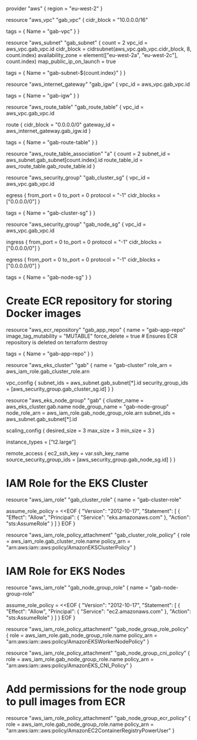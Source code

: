 provider "aws" {
  region = "eu-west-2"
}

resource "aws_vpc" "gab_vpc" {
  cidr_block = "10.0.0.0/16"

  tags = {
    Name = "gab-vpc"
  }
}

resource "aws_subnet" "gab_subnet" {
  count = 2
  vpc_id                  = aws_vpc.gab_vpc.id
  cidr_block              = cidrsubnet(aws_vpc.gab_vpc.cidr_block, 8, count.index)
  availability_zone       = element(["eu-west-2a", "eu-west-2c"], count.index)
  map_public_ip_on_launch = true

  tags = {
    Name = "gab-subnet-${count.index}"
  }
}

resource "aws_internet_gateway" "gab_igw" {
  vpc_id = aws_vpc.gab_vpc.id

  tags = {
    Name = "gab-igw"
  }
}

resource "aws_route_table" "gab_route_table" {
  vpc_id = aws_vpc.gab_vpc.id

  route {
    cidr_block = "0.0.0.0/0"
    gateway_id = aws_internet_gateway.gab_igw.id
  }

  tags = {
    Name = "gab-route-table"
  }
}

resource "aws_route_table_association" "a" {
  count          = 2
  subnet_id      = aws_subnet.gab_subnet[count.index].id
  route_table_id = aws_route_table.gab_route_table.id
}

resource "aws_security_group" "gab_cluster_sg" {
  vpc_id = aws_vpc.gab_vpc.id

  egress {
    from_port   = 0
    to_port     = 0
    protocol    = "-1"
    cidr_blocks = ["0.0.0.0/0"]
  }

  tags = {
    Name = "gab-cluster-sg"
  }
}

resource "aws_security_group" "gab_node_sg" {
  vpc_id = aws_vpc.gab_vpc.id

  ingress {
    from_port   = 0
    to_port     = 0
    protocol    = "-1"
    cidr_blocks = ["0.0.0.0/0"]
  }

  egress {
    from_port   = 0
    to_port     = 0
    protocol    = "-1"
    cidr_blocks = ["0.0.0.0/0"]
  }

  tags = {
    Name = "gab-node-sg"
  }
}

# Create ECR repository for storing Docker images
resource "aws_ecr_repository" "gab_app_repo" {
  name                 = "gab-app-repo"
  image_tag_mutability = "MUTABLE"
  force_delete         = true  # Ensures ECR repository is deleted on terraform destroy

  tags = {
    Name = "gab-app-repo"
  }
}

resource "aws_eks_cluster" "gab" {
  name     = "gab-cluster"
  role_arn = aws_iam_role.gab_cluster_role.arn

  vpc_config {
    subnet_ids         = aws_subnet.gab_subnet[*].id
    security_group_ids = [aws_security_group.gab_cluster_sg.id]
  }
}

resource "aws_eks_node_group" "gab" {
  cluster_name    = aws_eks_cluster.gab.name
  node_group_name = "gab-node-group"
  node_role_arn   = aws_iam_role.gab_node_group_role.arn
  subnet_ids      = aws_subnet.gab_subnet[*].id

  scaling_config {
    desired_size = 3
    max_size     = 3
    min_size     = 3
  }

  instance_types = ["t2.large"]

  remote_access {
    ec2_ssh_key = var.ssh_key_name
    source_security_group_ids = [aws_security_group.gab_node_sg.id]
  }
}

# IAM Role for the EKS Cluster
resource "aws_iam_role" "gab_cluster_role" {
  name = "gab-cluster-role"

  assume_role_policy = <<EOF
{
  "Version": "2012-10-17",
  "Statement": [
    {
      "Effect": "Allow",
      "Principal": {
        "Service": "eks.amazonaws.com"
      },
      "Action": "sts:AssumeRole"
    }
  ]
}
EOF
}

resource "aws_iam_role_policy_attachment" "gab_cluster_role_policy" {
  role       = aws_iam_role.gab_cluster_role.name
  policy_arn = "arn:aws:iam::aws:policy/AmazonEKSClusterPolicy"
}

# IAM Role for EKS Nodes
resource "aws_iam_role" "gab_node_group_role" {
  name = "gab-node-group-role"

  assume_role_policy = <<EOF
{
  "Version": "2012-10-17",
  "Statement": [
    {
      "Effect": "Allow",
      "Principal": {
        "Service": "ec2.amazonaws.com"
      },
      "Action": "sts:AssumeRole"
    }
  ]
}
EOF
}

resource "aws_iam_role_policy_attachment" "gab_node_group_role_policy" {
  role       = aws_iam_role.gab_node_group_role.name
  policy_arn = "arn:aws:iam::aws:policy/AmazonEKSWorkerNodePolicy"
}

resource "aws_iam_role_policy_attachment" "gab_node_group_cni_policy" {
  role       = aws_iam_role.gab_node_group_role.name
  policy_arn = "arn:aws:iam::aws:policy/AmazonEKS_CNI_Policy"
}

# Add permissions for the node group to pull images from ECR
resource "aws_iam_role_policy_attachment" "gab_node_group_ecr_policy" {
  role       = aws_iam_role.gab_node_group_role.name
  policy_arn = "arn:aws:iam::aws:policy/AmazonEC2ContainerRegistryPowerUser"
}

